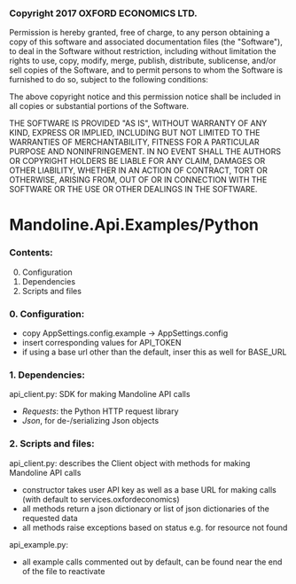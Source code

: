 ### Copyright 2017 OXFORD ECONOMICS LTD.

Permission is hereby granted, free of charge, to any person obtaining a copy of this software and associated documentation files (the "Software"), to deal in the Software without restriction, including without limitation the rights to use, copy, modify, merge, publish, distribute, sublicense, and/or sell copies of the Software, and to permit persons to whom the Software is furnished to do so, subject to the following conditions:

The above copyright notice and this permission notice shall be included in all copies or substantial portions of the Software.

THE SOFTWARE IS PROVIDED "AS IS", WITHOUT WARRANTY OF ANY KIND, EXPRESS OR IMPLIED, INCLUDING BUT NOT LIMITED TO THE WARRANTIES OF MERCHANTABILITY, FITNESS FOR A PARTICULAR PURPOSE AND NONINFRINGEMENT. IN NO EVENT SHALL THE AUTHORS OR COPYRIGHT HOLDERS BE LIABLE FOR ANY CLAIM, DAMAGES OR OTHER LIABILITY, WHETHER IN AN ACTION OF CONTRACT, TORT OR OTHERWISE, ARISING FROM, OUT OF OR IN CONNECTION WITH THE SOFTWARE OR THE USE OR OTHER DEALINGS IN THE SOFTWARE.

# Mandoline.Api.Examples/Python

### Contents:
0. Configuration
1. Dependencies
2. Scripts and files

### 0. Configuration:

  - copy AppSettings.config.example -> AppSettings.config
  - insert corresponding values for API_TOKEN
  - if using a base url other than the default, inser this as well for BASE_URL

### 1. Dependencies:
api_client.py: SDK for making Mandoline API calls

  - *Requests*: the Python HTTP request library
  - *Json*, for de-/serializing Json objects

### 2. Scripts and files:

api_client.py: describes the Client object with methods for making Mandoline API calls
  - constructor takes user API key as well as a base URL for making calls (with default to services.oxfordeconomics)
  - all methods return a json dictionary or list of json dictionaries of the requested data
  - all methods raise exceptions based on status e.g. for resource not found

api_example.py: 

  - all example calls commented out by default, can be found near the end of the file to reactivate
